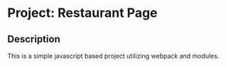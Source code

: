 # Project: Restaurant Page

## Description
This is a simple javascript based project utilizing webpack and modules. 
